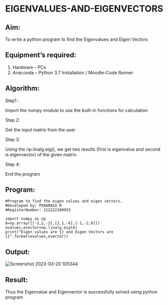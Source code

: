 # EIGENVALUES-AND-EIGENVECTORS
## Aim:
To write a python program to find the Eigenvalues and Eigen Vectors
## Equipment’s required:
1. 	Hardware – PCs
2. 	Anaconda – Python 3.7 Installation / Moodle-Code Runner
## Algorithm:
Step1 :

Import the numpy module to use the built-in functions for calculation

Step 2:

Get the input matrix from the user

Step 3:

Using the np.linalg.eig(), we get two results (first is eigenvalue and second is eigenvector) of the given matrix.

Step 4:

End the program

## Program:
```
#Program to find the eigen values and eigen vectors.
#Developed by: PERARASU M
#RegisterNumber: 212222100033

import numpy as np
A=np.array([[-2,2,-3],[2,1,-6],[-1,-2,0]])
evalues,evector=np.linalg.eig(A)
print("Eigen values are {} and Eigen Vectors are {}".format(evalues,evector))
```

## Output:
![Screenshot 2023-03-20 105344](https://user-images.githubusercontent.com/118348589/226253830-125528f4-b429-435a-8f88-d4c614aad173.png)

## Result:
Thus the Eigenvalue and Eigenvector is successfully solved using python program
